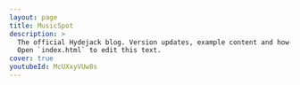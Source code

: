 ```yaml
---
layout: page
title: MusicSpot
description: >
  The official Hydejack blog. Version updates, example content and how-to guides on how to blog with Jekyll.
  Open `index.html` to edit this text.
cover: true
youtubeId: McUXxyVUw8s
---
```

